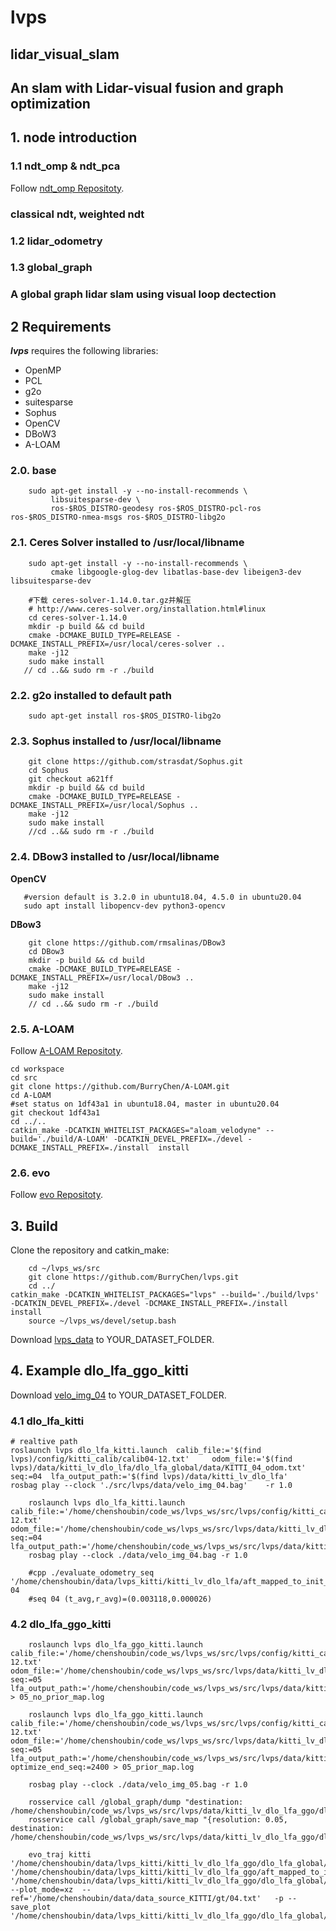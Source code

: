 
# lvps
## lidar_visual_slam
## An slam with Lidar-visual fusion and graph optimization

## 1. node introduction
### 1.1 ndt_omp & ndt_pca 
Follow [ndt_omp Repositoty](https://github.com/koide3/ndt_omp,https://github.com/BurryChen/ndt_omp).
### classical ndt, weighted ndt

### 1.2 lidar_odometry 

### 1.3 global_graph
### A global graph lidar slam using visual loop dectection


## 2 Requirements
***lvps*** requires the following libraries:
- OpenMP
- PCL
- g2o
- suitesparse
- Sophus
- OpenCV 
- DBoW3
- A-LOAM

### 2.0. base
```
    sudo apt-get install -y --no-install-recommends \
         libsuitesparse-dev \
         ros-$ROS_DISTRO-geodesy ros-$ROS_DISTRO-pcl-ros ros-$ROS_DISTRO-nmea-msgs ros-$ROS_DISTRO-libg2o
```

### 2.1. **Ceres Solver** installed to /usr/local/libname
```
    sudo apt-get install -y --no-install-recommends \
         cmake libgoogle-glog-dev libatlas-base-dev libeigen3-dev libsuitesparse-dev 
```
```  
    #下载 ceres-solver-1.14.0.tar.gz并解压
    # http://www.ceres-solver.org/installation.html#linux
    cd ceres-solver-1.14.0
    mkdir -p build && cd build
    cmake -DCMAKE_BUILD_TYPE=RELEASE -DCMAKE_INSTALL_PREFIX=/usr/local/ceres-solver ..
    make -j12
    sudo make install
   // cd ..&& sudo rm -r ./build
```

### 2.2. **g2o** installed to default path
```
    sudo apt-get install ros-$ROS_DISTRO-libg2o
```

### 2.3. **Sophus** installed to /usr/local/libname
```
    git clone https://github.com/strasdat/Sophus.git
    cd Sophus
    git checkout a621ff
    mkdir -p build && cd build
    cmake -DCMAKE_BUILD_TYPE=RELEASE -DCMAKE_INSTALL_PREFIX=/usr/local/Sophus ..
    make -j12
    sudo make install
    //cd ..&& sudo rm -r ./build
```

### 2.4. **DBow3** installed to /usr/local/libname
**OpenCV**
```
   #version default is 3.2.0 in ubuntu18.04, 4.5.0 in ubuntu20.04
   sudo apt install libopencv-dev python3-opencv
```

**DBow3**
```
    git clone https://github.com/rmsalinas/DBow3
    cd DBow3
    mkdir -p build && cd build
    cmake -DCMAKE_BUILD_TYPE=RELEASE -DCMAKE_INSTALL_PREFIX=/usr/local/DBow3 ..
    make -j12
    sudo make install
    // cd ..&& sudo rm -r ./build
```

### 2.5. **A-LOAM**
Follow [A-LOAM Repositoty](https://github.com/BurryChen/A-LOAM).

```
cd workspace
cd src
git clone https://github.com/BurryChen/A-LOAM.git
cd A-LOAM
#set status on 1df43a1 in ubuntu18.04, master in ubuntu20.04
git checkout 1df43a1 
cd ../..
catkin_make -DCATKIN_WHITELIST_PACKAGES="aloam_velodyne" --build='./build/A-LOAM' -DCATKIN_DEVEL_PREFIX=./devel -DCMAKE_INSTALL_PREFIX=./install  install
```

### 2.6. **evo**
Follow [evo Repositoty](https://github.com/MichaelGrupp/evo).


## 3. Build 
Clone the repository and catkin_make:

```
    cd ~/lvps_ws/src
    git clone https://github.com/BurryChen/lvps.git
    cd ../
catkin_make -DCATKIN_WHITELIST_PACKAGES="lvps" --build='./build/lvps' -DCATKIN_DEVEL_PREFIX=./devel -DCMAKE_INSTALL_PREFIX=./install  install
    source ~/lvps_ws/devel/setup.bash
```
Download [lvps_data](https://drive.google.com/drive/folders/1YTTXD4QmFrA6LQrfslRlUzATxYG0u32R?usp=sharing) to YOUR_DATASET_FOLDER.

## 4. Example dlo_lfa_ggo_kitti

Download [velo_img_04](https://drive.google.com/file/d/1PD9RHqhYCuFaXSo95ARs3ALMUDD9y5mn/view?usp=sharing) to YOUR_DATASET_FOLDER.
### 4.1 dlo_lfa_kitti
```
# realtive path
roslaunch lvps dlo_lfa_kitti.launch  calib_file:='$(find lvps)/config/kitti_calib/calib04-12.txt'     odom_file:='$(find lvps)/data/kitti_lv_dlo_lfa/dlo_lfa_global/data/KITTI_04_odom.txt' seq:=04  lfa_output_path:='$(find lvps)/data/kitti_lv_dlo_lfa'
rosbag play --clock './src/lvps/data/velo_img_04.bag'    -r 1.0
```

```
    roslaunch lvps dlo_lfa_kitti.launch  calib_file:='/home/chenshoubin/code_ws/lvps_ws/src/lvps/config/kitti_calib/calib04-12.txt'   odom_file:='/home/chenshoubin/code_ws/lvps_ws/src/lvps/data/kitti_lv_dlo_lfa/dlo_lfa_global/data/KITTI_04_odom.txt'  seq:=04  lfa_output_path:='/home/chenshoubin/code_ws/lvps_ws/src/lvps/data/kitti_lv_dlo_lfa'
    rosbag play --clock ./data/velo_img_04.bag -r 1.0

    #cpp ./evaluate_odometry_seq '/home/chenshoubin/data/lvps_kitti/kitti_lv_dlo_lfa/aft_mapped_to_init_high_frec_file' 04
    #seq 04 (t_avg,r_avg)=(0.003118,0.000026)
```

### 4.2 dlo_lfa_ggo_kitti

```
    roslaunch lvps dlo_lfa_ggo_kitti.launch  calib_file:='/home/chenshoubin/code_ws/lvps_ws/src/lvps/config/kitti_calib/calib04-12.txt'   odom_file:='/home/chenshoubin/code_ws/lvps_ws/src/lvps/data/kitti_lv_dlo_lfa/dlo_lfa_global/data/KITTI_05_odom.txt'  seq:=05  lfa_output_path:='/home/chenshoubin/code_ws/lvps_ws/src/lvps/data/kitti_lv_dlo_lfa' > 05_no_prior_map.log

    roslaunch lvps dlo_lfa_ggo_kitti.launch  calib_file:='/home/chenshoubin/code_ws/lvps_ws/src/lvps/config/kitti_calib/calib04-12.txt'   odom_file:='/home/chenshoubin/code_ws/lvps_ws/src/lvps/data/kitti_lv_dlo_lfa/dlo_lfa_global/data/KITTI_05_odom.txt'  seq:=05  lfa_output_path:='/home/chenshoubin/code_ws/lvps_ws/src/lvps/data/kitti_lv_dlo_lfa' optimize_end_seq:=2400 > 05_prior_map.log
    
    rosbag play --clock ./data/velo_img_05.bag -r 1.0
    
    rosservice call /global_graph/dump "destination: /home/chenshoubin/code_ws/lvps_ws/src/lvps/data/kitti_lv_dlo_lfa_ggo/dlo_lfa_global/data/dump_05"
    rosservice call /global_graph/save_map "{resolution: 0.05, destination: /home/chenshoubin/code_ws/lvps_ws/src/lvps/data/kitti_lv_dlo_lfa_ggo/dlo_lfa_global/data/dump_05/map.pcd}"

    evo_traj kitti '/home/chenshoubin/data/lvps_kitti/kitti_lv_dlo_lfa_ggo/dlo_lfa_global/data/KITTI_04_odom.txt' '/home/chenshoubin/data/lvps_kitti/kitti_lv_dlo_lfa_ggo/aft_mapped_to_init_high_frec_file/data/KITTI_04_odom.txt'   '/home/chenshoubin/data/lvps_kitti/kitti_lv_dlo_lfa_ggo/dlo_lfa_global/data/dump_04/ggo_wf_odom.txt'      --plot_mode=xz  --ref='/home/chenshoubin/data/data_source_KITTI/gt/04.txt'   -p --save_plot  '/home/chenshoubin/data/lvps_kitti/kitti_lv_dlo_lfa_ggo/dlo_lfa_global/data/dump_04/ggo_wf_odom.pdf'
```